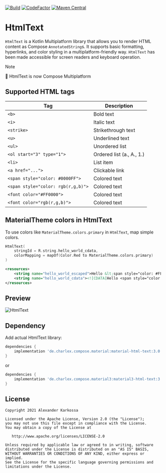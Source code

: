 <a href="https://github.com/ch4rl3x/HtmlText/actions?query=workflow%3ABuild"><img src="https://github.com/ch4rl3x/HtmlText/actions/workflows/build.yml/badge.svg" alt="Build"></a>
<a href="https://www.codefactor.io/repository/github/ch4rl3x/HtmlText"><img src="https://www.codefactor.io/repository/github/ch4rl3x/HtmlText/badge" alt="CodeFactor" /></a>
<a href="https://repo1.maven.org/maven2/de/charlex/compose/material3/material3-html-text/"><img src="https://img.shields.io/maven-central/v/de.charlex.compose.material3/material3-html-text" alt="Maven Central" /></a> 


# HtmlText

`HtmlText` is a Kotlin Multiplatform library that allows you to render HTML content as Compose `AnnotatedString`s. It supports basic formatting, hyperlinks, and color styling in a multiplatform-friendly way. `HtmlText` has been made accessible for screen readers and keyboard operation.

> [!NOTE]  
> 🚀 HtmlText is now Compose Multiplatform

## Supported HTML tags

| Tag                                | Description               |
|------------------------------------|---------------------------|
| `<b>`                              | Bold text                 |
| `<i>`                              | Italic text               |
| `<strike>`                         | Strikethrough text        |
| `<u>`                              | Underlined text           |
| `<ul>`                             | Unordered list            |
| `<ol start="3" type="1">`          | Ordered list (a., A., 1.) |
| `<li>`                             | List item                 |
| `<a href="...">`                   | Clickable link            |
| `<span style="color: #0000FF">`    | Colored text              |
| `<span style="color: rgb(r,g,b)">` | Colored text              |
| `<font color="#FF0000">`           | Colored text              |
| `<font color="rgb(r,g,b)">`        | Colored text              |


## MaterialTheme colors in HtmlText
To use colors like `MaterialTheme.colors.primary` in `HtmlText`, map simple colors.
```kotlin
HtmlText(
    stringId = R.string.hello_world_cdata,
    colorMapping = mapOf(Color.Red to MaterialTheme.colors.primary)
)
```
```xml
<resources>
    <string name="hello_world_escaped">Hello &lt;span style="color: #FF0000"&gt;World&lt;/span&gt;</string>
    <string name="hello_world_cdata"><![CDATA[Hello <span style="color: #FF0000">World</span>]]></string>
</resources>
```

## Preview

![HtmlText](https://github.com/ch4rl3x/HtmlText/blob/main/art/screenshot.png)

## Dependency

Add actual HtmlText library:

```groovy
dependencies {
    implementation 'de.charlex.compose.material:material-html-text:3.0.0-beta01'
}
```

or

```groovy
dependencies {
    implementation 'de.charlex.compose.material3:material3-html-text:3.0.0-beta01'
}
```

License
--------

    Copyright 2021 Alexander Karkossa

    Licensed under the Apache License, Version 2.0 (the "License");
    you may not use this file except in compliance with the License.
    You may obtain a copy of the License at

       http://www.apache.org/licenses/LICENSE-2.0

    Unless required by applicable law or agreed to in writing, software
    distributed under the License is distributed on an "AS IS" BASIS,
    WITHOUT WARRANTIES OR CONDITIONS OF ANY KIND, either express or implied.
    See the License for the specific language governing permissions and
    limitations under the License.
